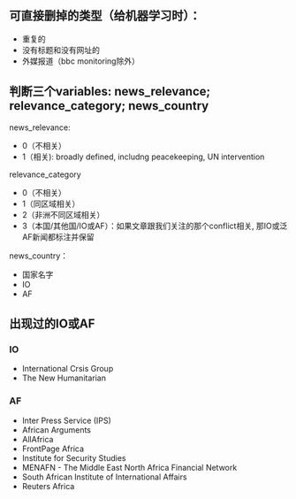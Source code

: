 ## 可直接删掉的类型（给机器学习时）：
- 重复的
- 没有标题和没有网址的
- 外媒报道（bbc monitoring除外）

## 判断三个variables: news_relevance; relevance_category; news_country

news_relevance: 
- 0（不相关）
- 1（相关): broadly defined, includng peacekeeping, UN intervention

relevance_category
- 0（不相关）
- 1（同区域相关）
- 2（非洲不同区域相关）
- 3（本国/其他国/IO或AF）：如果文章跟我们关注的那个conflict相关, 那IO或泛AF新闻都标注并保留


news_country：
- 国家名字
- IO
- AF

## 出现过的IO或AF

### IO

- International Crsis Group
- The New Humanitarian


### AF
- Inter Press Service (IPS)
- African Arguments
- AllAfrica
- FrontPage Africa
- Institute for Security Studies
- MENAFN - The Middle East North Africa Financial Network
- South African Institute of International Affairs
- Reuters Africa
